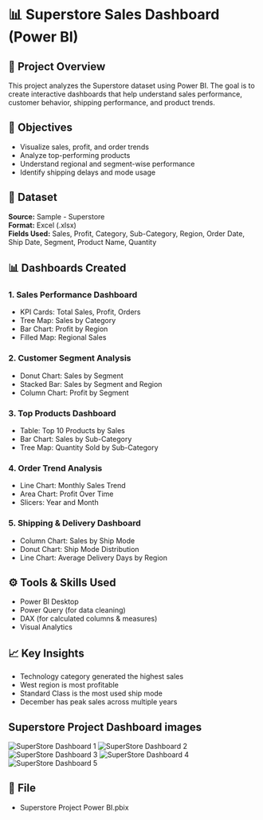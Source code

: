# 📊 Superstore Sales Dashboard (Power BI)

## 📁 Project Overview
This project analyzes the Superstore dataset using Power BI. The goal is to create interactive dashboards that help understand sales performance, customer behavior, shipping performance, and product trends.

## 🎯 Objectives
- Visualize sales, profit, and order trends
- Analyze top-performing products
- Understand regional and segment-wise performance
- Identify shipping delays and mode usage

## 📂 Dataset
**Source:** Sample - Superstore  
**Format:** Excel (.xlsx)  
**Fields Used:** Sales, Profit, Category, Sub-Category, Region, Order Date, Ship Date, Segment, Product Name, Quantity

## 📊 Dashboards Created
### 1. Sales Performance Dashboard
- KPI Cards: Total Sales, Profit, Orders
- Tree Map: Sales by Category
- Bar Chart: Profit by Region
- Filled Map: Regional Sales

### 2. Customer Segment Analysis
- Donut Chart: Sales by Segment
- Stacked Bar: Sales by Segment and Region
- Column Chart: Profit by Segment

### 3. Top Products Dashboard
- Table: Top 10 Products by Sales
- Bar Chart: Sales by Sub-Category
- Tree Map: Quantity Sold by Sub-Category

### 4. Order Trend Analysis
- Line Chart: Monthly Sales Trend
- Area Chart: Profit Over Time
- Slicers: Year and Month

### 5. Shipping & Delivery Dashboard
- Column Chart: Sales by Ship Mode
- Donut Chart: Ship Mode Distribution
- Line Chart: Average Delivery Days by Region

## ⚙️ Tools & Skills Used
- Power BI Desktop
- Power Query (for data cleaning)
- DAX (for calculated columns & measures)
- Visual Analytics

## 📈 Key Insights
- Technology category generated the highest sales
- West region is most profitable
- Standard Class is the most used ship mode
- December has peak sales across multiple years

## Superstore Project Dashboard images

![SuperStore Dashboard 1](https://github.com/user-attachments/assets/d99cd4e6-1f3b-444f-9fab-a65c60a14f54)
![SuperStore Dashboard 2](https://github.com/user-attachments/assets/9d0ec91c-4968-4d55-b91b-144a1e00be57)
![SuperStore Dashboard 3](https://github.com/user-attachments/assets/35ac7c2b-cf48-4173-9b09-d005deb1ffca)
![SuperStore Dashboard 4](https://github.com/user-attachments/assets/72daa379-29ca-45e8-8ad0-c4462ea2159b)
![SuperStore Dashboard 5](https://github.com/user-attachments/assets/f47095b2-380c-4661-abe3-48f742c028a9)


## 📎 File
- Superstore Project Power BI.pbix

